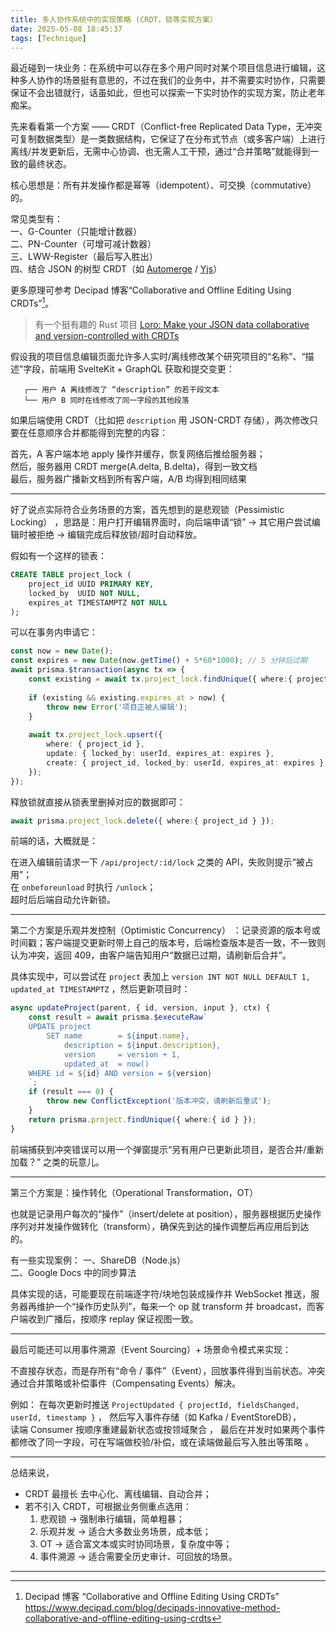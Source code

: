 ```yaml
---
title: 多人协作系统中的实现策略 (CRDT，锁等实现方案）
date: 2025-05-08 18:45:37
tags: [Technique]
---
```


最近碰到一块业务：在系统中可以存在多个用户同时对某个项目信息进行编辑，这种多人协作的场景挺有意思的，不过在我们的业务中，并不需要实时协作，只需要保证不会出错就行，话虽如此，但也可以探索一下实时协作的实现方案，防止老年痴呆。

先来看看第一个方案 —— CRDT（Conflict-free Replicated Data Type，无冲突可复制数据类型）是一类数据结构，它保证了在分布式节点（或多客户端）上进行离线/并发更新后，无需中心协调、也无需人工干预，通过“合并策略”就能得到一致的最终状态。  

核心思想是：所有并发操作都是幂等（idempotent）、可交换（commutative）的。

常见类型有：  
一、G-Counter（只能增计数器）  
二、PN-Counter（可增可减计数器）  
三、LWW-Register（最后写入胜出）  
四、结合 JSON 的树型 CRDT（如 [Automerge](https://github.com/automerge/automerge) / [Yjs](https://yjs.dev/)）  

更多原理可参考 Decipad 博客“Collaborative and Offline Editing Using CRDTs”[^1]。

> 有一个挺有趣的 Rust 项目 [Loro: Make your JSON data collaborative and version-controlled with CRDTs](https://github.com/loro-dev/loro)

假设我的项目信息编辑页面允许多人实时/离线修改某个研究项目的“名称”、“描述”字段，前端用 SvelteKit + GraphQL 获取和提交变更：

```
   ┌── 用户 A 离线修改了 “description” 的若干段文本  
   └── 用户 B 同时在线修改了同一字段的其他段落  
```

如果后端使用 CRDT（比如把 `description` 用 JSON-CRDT 存储），两次修改只要在任意顺序合并都能得到完整的内容：
   
首先，A 客户端本地 apply 操作并缓存，恢复网络后推给服务器；  
然后，服务器用 CRDT merge(A.delta, B.delta)，得到一致文档  
最后，服务器广播新文档到所有客户端，A/B 均得到相同结果  

---

好了说点实际符合业务场景的方案，首先想到的是悲观锁（Pessimistic Locking） ，思路是：用户打开编辑界面时，向后端申请“锁” → 其它用户尝试编辑时被拒绝 → 编辑完成后释放锁/超时自动释放。 

假如有一个这样的锁表：
```sql
CREATE TABLE project_lock (
    project_id UUID PRIMARY KEY,
    locked_by  UUID NOT NULL,
    expires_at TIMESTAMPTZ NOT NULL
);
```  
     
可以在事务内申请它：
```ts
const now = new Date();
const expires = new Date(now.getTime() + 5*60*1000); // 5 分钟后过期
await prisma.$transaction(async tx => {
    const existing = await tx.project_lock.findUnique({ where:{ project_id } });
        
    if (existing && existing.expires_at > now) {
	    throw new Error('项目正被人编辑');
	}
        
    await tx.project_lock.upsert({
        where: { project_id },
        update: { locked_by: userId, expires_at: expires },
        create: { project_id, locked_by: userId, expires_at: expires }
    });
});
```  

释放锁就直接从锁表里删掉对应的数据即可：
```ts
await prisma.project_lock.delete({ where:{ project_id } });
```  

前端的话，大概就是：

在进入编辑前请求一下 `/api/project/:id/lock` 之类的 API，失败则提示“被占用”；  
在 `onbeforeunload` 时执行 `/unlock`；  
超时后后端自动允许新锁。  

---

第二个方案是乐观并发控制（Optimistic Concurrency） ：记录资源的版本号或时间戳；客户端提交更新时带上自己的版本号，后端检查版本是否一致，不一致则认为冲突，返回 409，由客户端告知用户“数据已过期，请刷新后合并”。  

具体实现中，可以尝试在 `project` 表加上 `version INT NOT NULL DEFAULT 1, updated_at TIMESTAMPTZ` ，然后更新项目时：
```ts
async updateProject(parent, { id, version, input }, ctx) {
    const result = await prisma.$executeRaw`
    UPDATE project
        SET name        = ${input.name},
            description = ${input.description},
            version     = version + 1,
            updated_at  = now()
    WHERE id = ${id} AND version = ${version}
	`;
    if (result === 0) {
	    throw new ConflictException('版本冲突，请刷新后重试');
    }
    return prisma.project.findUnique({ where:{ id } });
}
```  

前端捕获到冲突错误可以用一个弹窗提示“另有用户已更新此项目，是否合并/重新加载？”  之类的玩意儿。

---

第三个方案是：操作转化（Operational Transformation，OT）  

也就是记录用户每次的“操作”（insert/delete at position），服务器根据历史操作序列对并发操作做转化（transform），确保先到达的操作调整后再应用后到达的。  

有一些实现案例：
一、ShareDB（Node.js）  
二、Google Docs 中的同步算法  

具体实现的话，可能要现在前端逐字符/块地包装成操作并 WebSocket 推送，服务器再维护一个“操作历史队列”，每来一个 op 就 transform 并 broadcast，而客户端收到广播后，按顺序 replay 保证视图一致。

---

最后可能还可以用事件溯源（Event Sourcing）+ 场景命令模式来实现：

不直接存状态，而是存所有“命令 / 事件”（Event），回放事件得到当前状态。冲突通过合并策略或补偿事件（Compensating Events）解决。  

例如：
在每次更新时推送 `ProjectUpdated { projectId, fieldsChanged, userId, timestamp }`  ，
然后写入事件存储（如 Kafka / EventStoreDB），  
读端 Consumer 按顺序重建最新状态或按领域聚合  ，
最后在并发时如果两个事件都修改了同一字段，可在写端做校验/补偿，或在读端做最后写入胜出等策略 。

---

总结来说，
- CRDT 最擅长 去中心化、离线编辑、自动合并；  
- 若不引入 CRDT，可根据业务侧重点选用：  
  1) 悲观锁 → 强制串行编辑，简单粗暴；  
  2) 乐观并发 → 适合大多数业务场景，成本低；  
  3) OT → 适合富文本或实时协同场景，复杂度中等；  
  4) 事件溯源 → 适合需要全历史审计、可回放的场景。  

---

[^1]: Decipad 博客 “Collaborative and Offline Editing Using CRDTs”  
     https://www.decipad.com/blog/decipads-innovative-method-collaborative-and-offline-editing-using-crdts

[^2]: Hacker News 讨论（CRDT 相关线程）  
     https://news.ycombinator.com/item?id=38289327

